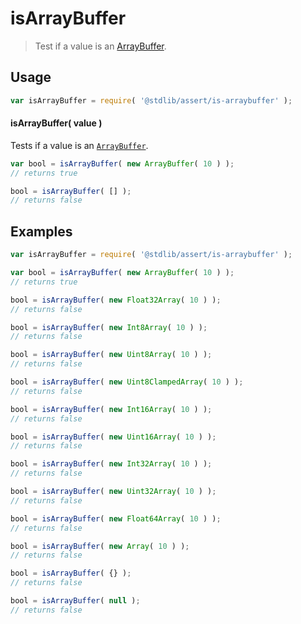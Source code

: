 # isArrayBuffer

> Test if a value is an [ArrayBuffer][arraybuffer].


<section class="usage">

## Usage

``` javascript
var isArrayBuffer = require( '@stdlib/assert/is-arraybuffer' );
```


#### isArrayBuffer( value )

Tests if a value is an [`ArrayBuffer`][arraybuffer].

``` javascript
var bool = isArrayBuffer( new ArrayBuffer( 10 ) );
// returns true

bool = isArrayBuffer( [] );
// returns false
```

</section>

<!-- /.usage -->


<section class="examples">

## Examples

``` javascript
var isArrayBuffer = require( '@stdlib/assert/is-arraybuffer' );

var bool = isArrayBuffer( new ArrayBuffer( 10 ) );
// returns true

bool = isArrayBuffer( new Float32Array( 10 ) );
// returns false

bool = isArrayBuffer( new Int8Array( 10 ) );
// returns false

bool = isArrayBuffer( new Uint8Array( 10 ) );
// returns false

bool = isArrayBuffer( new Uint8ClampedArray( 10 ) );
// returns false

bool = isArrayBuffer( new Int16Array( 10 ) );
// returns false

bool = isArrayBuffer( new Uint16Array( 10 ) );
// returns false

bool = isArrayBuffer( new Int32Array( 10 ) );
// returns false

bool = isArrayBuffer( new Uint32Array( 10 ) );
// returns false

bool = isArrayBuffer( new Float64Array( 10 ) );
// returns false

bool = isArrayBuffer( new Array( 10 ) );
// returns false

bool = isArrayBuffer( {} );
// returns false

bool = isArrayBuffer( null );
// returns false
```

</section>

<!-- /.examples -->


<section class="links">

[arraybuffer]: https://developer.mozilla.org/en-US/docs/Web/JavaScript/Reference/Global_Objects/ArrayBuffer

</section>

<!-- /.links -->
